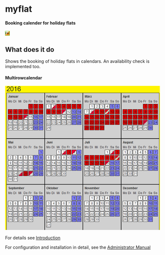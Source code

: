 # myflat

#### Booking calender for holiday flats

![Icon](/ext_icon.gif "Extension icon")


What does it do
---------------

Shows the booking of holiday flats in calendars. An availability check is implemented too.

#### Multirowcalendar
![Calendar](Documentation/Images/Introduction/MultiRowCalendar2.png "Booking Calendar")



For details see [Introduction](https://github.com/joachimruhs/myflat/blob/master/Documentation/Introduction/Index.rst "Introduction")

For configuration and installation in detail, see the [Administrator Manual](https://github.com/joachimruhs/myflat/blob/master/Documentation/AdministratorManual/Index.rst "Administrator Manual")

